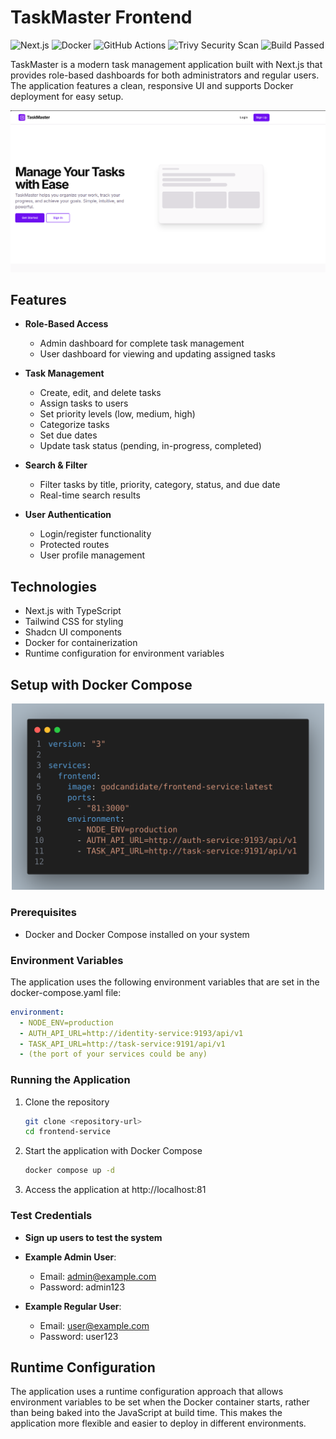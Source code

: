 # TaskMaster Frontend
![Next.js](https://img.shields.io/badge/Next.js-black?style=for-the-badge&logo=nextdotjs&logoColor=white)
![Docker](https://img.shields.io/badge/Docker-blue?style=for-the-badge&logo=docker&logoColor=white)
![GitHub Actions](https://img.shields.io/badge/GitHub%20Actions-2088FF?style=for-the-badge&logo=github-actions&logoColor=white)
![Trivy Security Scan](https://img.shields.io/badge/Security-Trivy-green?style=for-the-badge&logo=snyk&logoColor=white&labelColor=black)
![Build Passed](https://img.shields.io/badge/Build-Passing-brightgreen?style=for-the-badge&logo=github&logoColor=white)


TaskMaster is a modern task management application built with Next.js that provides role-based dashboards for both administrators and regular users. The application features a clean, responsive UI and supports Docker deployment for easy setup.

<p align="center"> <img src="./dashboard.png" alt="Architecture Diagram" width="800"> </p>

## Features

- **Role-Based Access**

  - Admin dashboard for complete task management
  - User dashboard for viewing and updating assigned tasks

- **Task Management**

  - Create, edit, and delete tasks
  - Assign tasks to users
  - Set priority levels (low, medium, high)
  - Categorize tasks
  - Set due dates
  - Update task status (pending, in-progress, completed)

- **Search & Filter**

  - Filter tasks by title, priority, category, status, and due date
  - Real-time search results

- **User Authentication**
  - Login/register functionality
  - Protected routes
  - User profile management

## Technologies

- Next.js with TypeScript
- Tailwind CSS for styling
- Shadcn UI components
- Docker for containerization
- Runtime configuration for environment variables

## Setup with Docker Compose

<p align="center"> <img src="./code.png" alt="Architecture Diagram" width="500"> </p>

### Prerequisites

- Docker and Docker Compose installed on your system

### Environment Variables

The application uses the following environment variables that are set in the docker-compose.yaml file:

```yaml
environment:
  - NODE_ENV=production
  - AUTH_API_URL=http://identity-service:9193/api/v1
  - TASK_API_URL=http://task-service:9191/api/v1
  - (the port of your services could be any) 
```

### Running the Application

1. Clone the repository

   ```bash
   git clone <repository-url>
   cd frontend-service
   ```

2. Start the application with Docker Compose

   ```bash
   docker compose up -d
   ```

3. Access the application at http://localhost:81

### Test Credentials

- **Sign up users to test the system**
- **Example Admin User**:

  - Email: admin@example.com
  - Password: admin123

- **Example Regular User**:
  - Email: user@example.com
  - Password: user123

## Runtime Configuration

The application uses a runtime configuration approach that allows environment variables to be set when the Docker container starts, rather than being baked into the JavaScript at build time. This makes the application more flexible and easier to deploy in different environments.
